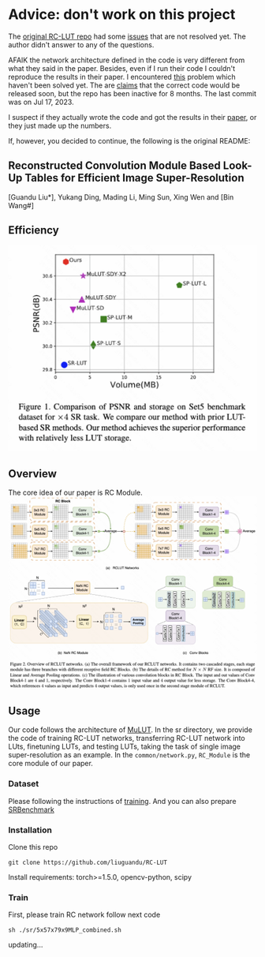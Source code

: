 # Advice: don't work on this project

The [original RC-LUT repo](https://github.com/liuguandu/RC-LUT) had some [issues](https://github.com/liuguandu/RC-LUT/issues) that are not resolved yet. The author didn't answer to any of the questions. 

AFAIK the network architecture defined in the code is very different from what they said in the paper. Besides, even if I run their code I couldn't reproduce the results in their paper. I encountered [this](https://github.com/liuguandu/RC-LUT/issues/2#issuecomment-1949619761) problem which haven't been solved yet. The are [claims](https://github.com/liuguandu/RC-LUT/issues/2#issuecomment-1920403890) that the correct code would be released soon, but the repo has been inactive for 8 months. The last commit was on Jul 17, 2023.

I suspect if they actually wrote the code and got the results in their [paper](https://openaccess.thecvf.com/content/ICCV2023/papers/Liu_Reconstructed_Convolution_Module_Based_Look-Up_Tables_for_Efficient_Image_Super-Resolution_ICCV_2023_paper.pdf), or they just made up the numbers. 

If, however, you decided to continue, the following is the original README:


## Reconstructed Convolution Module Based Look-Up Tables for Efficient Image Super-Resolution

[Guandu Liu*], Yukang Ding, Mading Li, Ming Sun, Xing Wen and [Bin Wang#]

## Efficiency
![image](./doc/psnr_volume.png#pic_center=50x50)
## Overview
The core idea of our paper is RC Module.
![image](./doc/overview.png)

## Usage
Our code follows the architecture of [MuLUT](https://github.com/ddlee-cn/MuLUT). In the sr directory, we provide the code of training RC-LUT networks, transferring RC-LUT network into LUts, finetuning LUTs, and testing LUTs, taking the task of single image super-resolution as an example.
In the `common/network.py`, `RC_Module` is the core module of our paper.
### Dataset

Please following the instructions of [training](./data/DIV2K/README.md). And you can also prepare [SRBenchmark](./data/DIV2K/README.md)
### Installation
Clone this repo
```
git clone https://github.com/liuguandu/RC-LUT
```
Install requirements: torch>=1.5.0, opencv-python, scipy
### Train
First, please train RC network follow next code
```
sh ./sr/5x57x79x9MLP_combined.sh
```

updating...
